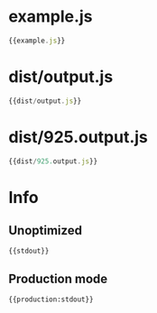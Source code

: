 # example.js

``` javascript
{{example.js}}
```

# dist/output.js

``` javascript
{{dist/output.js}}
```

# dist/925.output.js

``` javascript
{{dist/925.output.js}}
```

# Info

## Unoptimized

```
{{stdout}}
```

## Production mode

```
{{production:stdout}}
```
